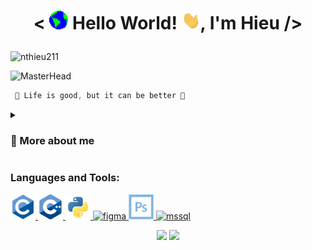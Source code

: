 <h1 align="center"> 
 
  **<** 
  <img src="https://raw.githubusercontent.com/nthieu211/nthieu211/main/GIFs/Earth.gif" width="30px">  Hello World! 
  <img src="https://raw.githubusercontent.com/nthieu211/nthieu211/main/GIFs/Hi.gif" width="30px">, I'm Hieu 
  **/>**
</h1>

<p align="left"> <img src="https://komarev.com/ghpvc/?username=nthieu211&label=Profile%20views&color=0e75b6&style=flat" alt="nthieu211" /> </p>

![MasterHead](https://raw.githubusercontent.com/nthieu211/nthieu211/main/GIFs/Banner.gif)

```cpp
 🌝 Life is good, but it can be better 🌝
```

<details> <summary><h3 align="left">🧑 More about me</h3></summary>
  
- 🚀 I’m currently studying at **VNUHCM - University of Science**
  
- 🌱 I’m currently learning **everything 🤖**
  
- 📫 Reach me out at **trungghieuu4713@gmail.com** 
</details>

<h3 align="left">Languages and Tools:</h3>
<p align="left"> <a href="https://www.cprogramming.com/" target="_blank" rel="noreferrer"> <img src="https://raw.githubusercontent.com/devicons/devicon/master/icons/c/c-original.svg" alt="c" width="40" height="40"/> </a> <a href="https://www.w3schools.com/cpp/" target="_blank" rel="noreferrer"> <img src="https://raw.githubusercontent.com/devicons/devicon/master/icons/cplusplus/cplusplus-original.svg" alt="cplusplus" width="40" height="40"/> </a> <a href="https://www.python.org" target="_blank" rel="noreferrer"> <img src="https://raw.githubusercontent.com/devicons/devicon/master/icons/python/python-original.svg" alt="python" width="40" height="40"/> </a> <a href="https://www.figma.com/" target="_blank" rel="noreferrer"> <img src="https://www.vectorlogo.zone/logos/figma/figma-icon.svg" alt="figma" width="40" height="40"/> </a> <a href="https://www.photoshop.com/en" target="_blank" rel="noreferrer"> <img src="https://raw.githubusercontent.com/devicons/devicon/master/icons/photoshop/photoshop-line.svg" alt="photoshop" width="40" height="40"/> </a> <a href="https://www.microsoft.com/en-us/sql-server" target="_blank" rel="noreferrer"> <img src="https://www.svgrepo.com/show/303229/microsoft-sql-server-logo.svg" alt="mssql" width="40" height="40"/> </a> </p>

<p align="center"> 
  <img width="49%" src="https://github-readme-stats.vercel.app/api?username=nthieu211&show_icons=true&locale=en&count_private=true&hide_border=true&title_color=fff&text_color=ddd&icon_color=1CADFB&bg_color=0F2D3D&include_all_commits=true" />
  <img width="49%" src="https://github-readme-streak-stats.herokuapp.com?user=nthieu211&hide_border=true&date_format=M%20j%5B%2C%20Y%5D&background=0F2D3D&stroke=1CADFB&ring=1CADFB&fire=1CADFB&currStreakNum=FFFFFF&sideNums=FFFFFF&currStreakLabel=1CADFB&border=DDDDDD00&sideLabels=DDDDDD&dates=CCCCCC" /> </p>
